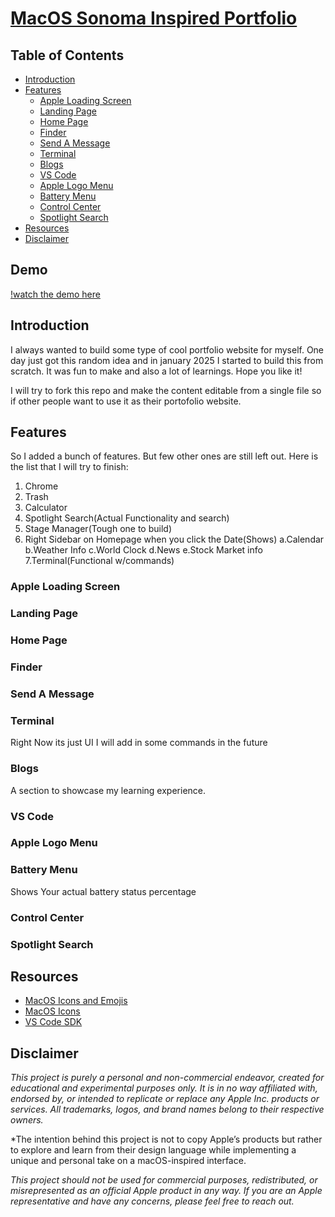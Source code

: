 # [MacOS Sonoma Inspired Portfolio](https://siddharthmohite.github.io/)

## Table of Contents  
- [Introduction](#introduction)  
- [Features](#features)  
  - [Apple Loading Screen](#apple-loading-screen)  
  - [Landing Page](#landing-page)  
  - [Home Page](#home-page)  
  - [Finder](#finder)  
  - [Send A Message](#send-a-message)  
  - [Terminal](#terminal)  
  - [Blogs](#blogs)  
  - [VS Code](#vs-code)  
  - [Apple Logo Menu](#apple-logo-menu)  
  - [Battery Menu](#battery-menu)  
  - [Control Center](#control-center)  
  - [Spotlight Search](#spotlight-search)  
- [Resources](#resources)  
- [Disclaimer](#disclaimer)  

## Demo
[!watch the demo here](https://www.youtube.com/watch?v=EyimZ3TpieI)
## Introduction  

I always wanted to build some type of cool portfolio website for myself. One day just got this random idea and in january 2025 I started to build this from scratch. It was fun to make and also a lot of learnings. Hope you like it!

I will try to fork this repo and make the content editable from a single file so if other people want to use it as their portofolio website.

## Features  
So I added a bunch of features. But few other ones are still left out. Here is the list that I will try to finish:
1. Chrome
2. Trash
3. Calculator
4. Spotlight Search(Actual Functionality and search)
5. Stage Manager(Tough one to build)
6. Right Sidebar on Homepage when you click the Date(Shows)
    a.Calendar
    b.Weather Info
    c.World Clock
    d.News
    e.Stock Market info
7.Terminal(Functional w/commands)
### Apple Loading Screen

### Landing Page

### Home Page

### Finder

### Send A Message

### Terminal  
Right Now its just UI I will add in some commands in the future

### Blogs  
A section to showcase my learning experience.

### VS Code 

### Apple Logo Menu

### Battery Menu  
Shows Your actual battery status percentage

### Control Center  

### Spotlight Search  

## Resources  

- [MacOS Icons and Emojis](https://icons8.com/icons/set/mac-os)  
- [MacOS Icons](https://macosicons.com/#/)  
- [VS Code SDK](https://stackblitz.com/edit/vscode?file=index.js)

## Disclaimer  

*This project is purely a personal and non-commercial endeavor, created for educational and experimental purposes only. It is in no way affiliated with, endorsed by, or intended to replicate or replace any Apple Inc. products or services. All trademarks, logos, and brand names belong to their respective owners.*  

*The intention behind this project is not to copy Apple’s products but rather to explore and learn from their design language while implementing a unique and personal take on a macOS-inspired interface.

*This project should not be used for commercial purposes, redistributed, or misrepresented as an official Apple product in any way. If you are an Apple representative and have any concerns, please feel free to reach out.*  
